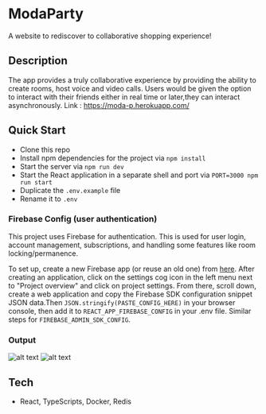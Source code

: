 # ModaParty


A website to rediscover to collaborative shopping experience!

## Description

The app provides a truly collaborative experience by providing the ability to create rooms, host voice and video calls.
Users would be given the option to interact with their friends either in real time or later,they can interact asynchronously.
Link : https://moda-p.herokuapp.com/

## Quick Start

- Clone this repo
- Install npm dependencies for the project via `npm install`
- Start the server via `npm run dev`
- Start the React application in a separate shell and port via `PORT=3000 npm run start`
- Duplicate the `.env.example` file
- Rename it to `.env`



### Firebase Config (user authentication)

This project uses Firebase for authentication. This is used for user login, account management, subscriptions, and handling some features like room locking/permanence.

To set up, create a new Firebase app (or reuse an old one) from [here](https://console.firebase.google.com/). After creating an application, click on the settings cog icon in the left menu next to "Project overview" and click on project settings. From there, scroll down, create a web application and copy the Firebase SDK configuration snippet JSON data.Then `JSON.stringify(PASTE_CONFIG_HERE)` in your browser console, then add it to `REACT_APP_FIREBASE_CONFIG` in your .env file.
Similar steps for `FIREBASE_ADMIN_SDK_CONFIG`.

### Output
![alt text](https://github.com/pracvp/Moda/blob/main/Screenshot%20(75).png)
![alt text](https://github.com/pracvp/Moda/blob/main/Screenshot%20(76).png)


## Tech
- React, TypeScripts, Docker, Redis
